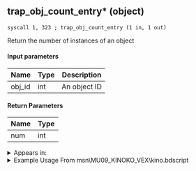 ## trap_obj_count_entry* (object)

`syscall 1, 323 ; trap_obj_count_entry (1 in, 1 out)`

Return the number of instances of an object

#### Input parameters
| Name | Type | Description
|------|------|------------
| obj_id   | int   | An object ID


#### Return Parameters
| Name | Type
|------|-----
| num   | int   


<details>
	<summary>Appears in:</summary>
| filename | Entity (obj)
|----------|-------------
| msn\MU09_KINOKO_VEX\kino.bdscript       |           
| obj\B_AL020\b_al.bdscript       | ((B) Jafar (Djinn))          
| obj\B_EX150\b_ex.bdscript       | ((B) Luxord (WORKS! can’t be killed, or paused))          
| obj\B_EX150_LV99\b_ex.bdscript       | ((B99) Luxord (Limit Cut))          
| obj\B_EX240\b_ex.bdscript       | ((?) Xemnas’s dragon (Anchored))          
| obj\B_EX400\b_ex.bdscript       | ((B) Larxene (Absent Silhouette))          
| obj\B_NM000\b_nm.bdscript       | ((B) Oogie Boogie)          
| obj\M_EX350_06\m_ex.bdscript       | ((M) Mushroom 6 (EX))          
| obj\M_EX350_06_SU\m_ex.bdscript       | ((M) Mushroom 6 (SU))          
| obj\N_PO020_BTL\n_po.bdscript       | ((N) Tigger (BTL) (PO))          
| obj\N_PO030_BTL\n_po.bdscript       | ((N) Pigglet (BTL) (PO))          
| obj\N_PO040_BTL\n_po.bdscript       | ((N) Eeyore (BTL) (PO))          
| obj\N_PO070_BTL\n_po.bdscript       | ((N) Roo (BTL) (PO))          

</details>

<details>
	<summary>Example Usage From msn\MU09_KINOKO_VEX\kino.bdscript</summary>
```plaintext
L402:
 pushImm 2345
 syscall 1, 323 ; trap_obj_count_entry (1 in, 1 out)
 pushFromFSp 40
 sub 
 msb 
 dup 
 jz L422
 pushFromFSp 32
 pushImm 100
 sub 
 msb 
 eqzv
```
</details>

